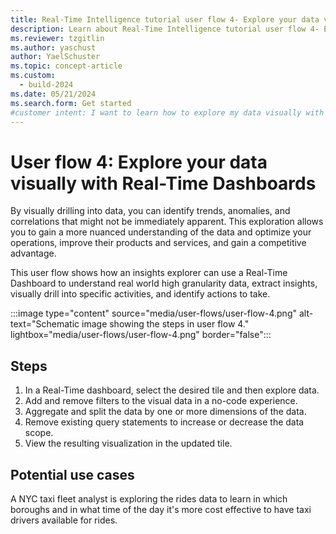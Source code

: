 ```yaml
---
title: Real-Time Intelligence tutorial user flow 4- Explore your data visually with Real-Time Dashboards
description: Learn about Real-Time Intelligence tutorial user flow 4- Explore your data visually with Real-Time Dashboards in Microsoft Fabric.
ms.reviewer: tzgitlin
ms.author: yaschust
author: YaelSchuster
ms.topic: concept-article
ms.custom:
  - build-2024
ms.date: 05/21/2024
ms.search.form: Get started
#customer intent: I want to learn how to explore my data visually with Real-Time Dashboards in Real-Time Intelligence.
---
```

# User flow 4: Explore your data visually with Real-Time Dashboards

By visually drilling into data, you can identify trends, anomalies, and correlations that might not be immediately apparent. This exploration allows you to gain a more nuanced understanding of the data and optimize your operations, improve their products and services, and gain a competitive advantage.

This user flow shows how an insights explorer can use a Real-Time Dashboard to understand real world high granularity data, extract insights, visually drill into specific activities, and identify actions to take.

:::image type="content" source="media/user-flows/user-flow-4.png" alt-text="Schematic image showing the steps in user flow 4." lightbox="media/user-flows/user-flow-4.png" border="false":::

## Steps

1. In a Real-Time dashboard, select the desired tile and then explore data.
1. Add and remove filters to the visual data in a no-code experience.
1. Aggregate and split the data by one or more dimensions of the data.
1. Remove existing query statements to increase or decrease the data scope.
1. View the resulting visualization in the updated tile.

## Potential use cases

A NYC taxi fleet analyst is exploring the rides data to learn in which boroughs and in what time of the day it's more cost effective to have taxi drivers available for rides.

